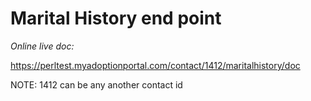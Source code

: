 #  Marital History end point


*Online live doc:* 

https://perltest.myadoptionportal.com/contact/1412/maritalhistory/doc

NOTE: 1412 can be any another contact id